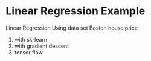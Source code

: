 # Linear Regression Example
Linear Regression
Using data set Boston house price 
1) with sk-learn
2) with gradient descent
3) tensor flow
